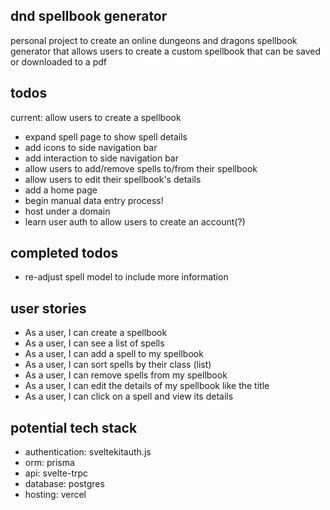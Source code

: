 ## dnd spellbook generator

personal project to create an online dungeons and dragons spellbook generator that allows users to create a custom spellbook that can be saved or downloaded to a pdf

## todos

current: allow users to create a spellbook

- expand spell page to show spell details
- add icons to side navigation bar
- add interaction to side navigation bar
- allow users to add/remove spells to/from their spellbook
- allow users to edit their spellbook's details
- add a home page
- begin manual data entry process!
- host under a domain
- learn user auth to allow users to create an account(?)

## completed todos

- re-adjust spell model to include more information

## user stories

- As a user, I can create a spellbook
- As a user, I can see a list of spells
- As a user, I can add a spell to my spellbook
- As a user, I can sort spells by their class (list)
- As a user, I can remove spells from my spellbook
- As a user, I can edit the details of my spellbook like the title
- As a user, I can click on a spell and view its details

## potential tech stack

- authentication: sveltekitauth.js
- orm: prisma
- api: svelte-trpc
- database: postgres
- hosting: vercel
